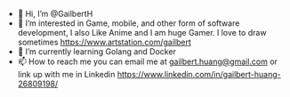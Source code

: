 - 👋 Hi, I’m @GailbertH
- 👀 I’m interested in Game, mobile, and other form of software development, I also Like Anime and I am huge Gamer. I love to draw sometimes https://www.artstation.com/gailbert
- 🌱 I’m currently learning Golang and Docker
- 📫 How to reach me you can email me at gailbert.huang@gmail.com or link up with me in Linkedin https://www.linkedin.com/in/gailbert-huang-26809198/

<!---
GailbertH/GailbertH is a ✨ special ✨ repository because its `README.md` (this file) appears on your GitHub profile.
You can click the Preview link to take a look at your changes.
--->
